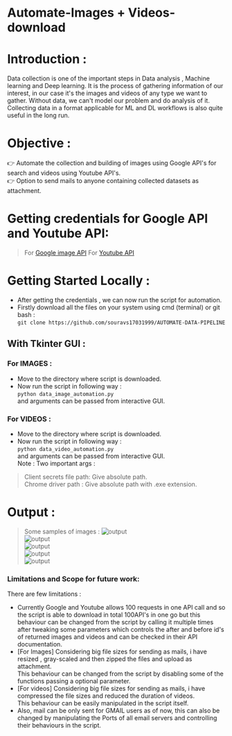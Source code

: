 # Automate-Images + Videos-download

# Introduction :   
Data collection is one of the important steps in Data analysis , Machine learning and Deep learning.
It is the process of gathering information of our interest, in our case it's the images and videos of any type we want to gather.
Without data, we can't model our problem and do analysis of it.     
Collecting data in a format applicable for ML and DL workflows is also quite useful in the long run.           

# Objective :
👉 Automate the collection and building of images using Google API's for search and videos using Youtube API's.            
👉 Option to send mails to anyone containing collected datasets as attachment.       


# Getting credentials for Google API and Youtube API:   

> For [Google image API](https://github.com/souravs17031999/AUTOMATE-DATA-PIPELINE/blob/master/Google_API_images.md)
> For [Youtube API]()

# Getting Started Locally : 

* After getting the credentials , we can now run the script for automation.  
* Firstly download all the files on your system using cmd (terminal) or git bash :     
```git clone https://github.com/souravs17031999/AUTOMATE-DATA-PIPELINE```   

## With Tkinter GUI :    
### For IMAGES : 
* Move to the directory where script is downloaded.    
* Now run the script in following way :  
```python data_image_automation.py```          
and arguments can be passed from interactive GUI.           

### For VIDEOS :  
* Move to the directory where script is downloaded.    
* Now run the script in following way :  
```python data_video_automation.py```          
and arguments can be passed from interactive GUI.        
Note : Two important args :         
> Client secrets file path: Give absolute path.    
> Chrome driver path : Give absolute path with .exe extension.   

# Output :       
> Some samples of images :
![output](/images/output5.JPG)         
![output](/images/output6.JPG)         
![output](/images/output2.JPG)         
![output](/images/output4.JPG)          
![output](/images/output10.JPG)          


### Limitations and Scope for future work:  
There are few limitations :   
* Currently Google and Youtube allows 100 requests in one API call and so the script is able to download in total 100API's in one go but this behaviour can be changed from the script by calling it multiple times after tweaking some parameters which controls the after and before id's of returned images and videos and can be checked in their API documentation.        
* [For Images] Considering big file sizes for sending as mails, i have resized , gray-scaled and then zipped the files and upload as attachment.    
This behaviour can be changed from the script by disabling some of the functions passing a optional parameter.      
* [For videos] Considering big file sizes for sending as mails, i have compressed the file sizes and reduced the duration of videos.      
This behaviour can be easily manipulated in the script itself.     
* Also, mail can be only sent for GMAIL users as of now, this can also be changed by manipulating the Ports of all email servers and controlling their behaviours in the script.   
